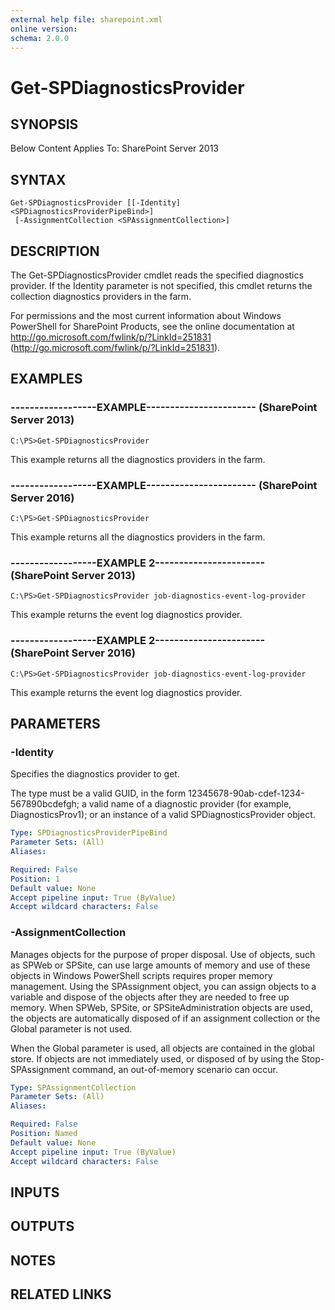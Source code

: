 ```yaml
---
external help file: sharepoint.xml
online version: 
schema: 2.0.0
---
```


# Get-SPDiagnosticsProvider

## SYNOPSIS
Below Content Applies To: SharePoint Server 2013

## SYNTAX

```
Get-SPDiagnosticsProvider [[-Identity] <SPDiagnosticsProviderPipeBind>]
 [-AssignmentCollection <SPAssignmentCollection>]
```

## DESCRIPTION
The Get-SPDiagnosticsProvider cmdlet reads the specified diagnostics provider.
If the Identity parameter is not specified, this cmdlet returns the collection diagnostics providers in the farm.

For permissions and the most current information about Windows PowerShell for SharePoint Products, see the online documentation at http://go.microsoft.com/fwlink/p/?LinkId=251831 (http://go.microsoft.com/fwlink/p/?LinkId=251831).

## EXAMPLES

### ------------------EXAMPLE----------------------- (SharePoint Server 2013)
```
C:\PS>Get-SPDiagnosticsProvider
```

This example returns all the diagnostics providers in the farm.

### ------------------EXAMPLE----------------------- (SharePoint Server 2016)
```
C:\PS>Get-SPDiagnosticsProvider
```

This example returns all the diagnostics providers in the farm.

### ------------------EXAMPLE 2----------------------- (SharePoint Server 2013)
```
C:\PS>Get-SPDiagnosticsProvider job-diagnostics-event-log-provider
```

This example returns the event log diagnostics provider.

### ------------------EXAMPLE 2----------------------- (SharePoint Server 2016)
```
C:\PS>Get-SPDiagnosticsProvider job-diagnostics-event-log-provider
```

This example returns the event log diagnostics provider.

## PARAMETERS

### -Identity
Specifies the diagnostics provider to get.

The type must be a valid GUID, in the form 12345678-90ab-cdef-1234-567890bcdefgh; a valid name of a diagnostic provider (for example, DiagnosticsProv1); or an instance of a valid SPDiagnosticsProvider object.

```yaml
Type: SPDiagnosticsProviderPipeBind
Parameter Sets: (All)
Aliases: 

Required: False
Position: 1
Default value: None
Accept pipeline input: True (ByValue)
Accept wildcard characters: False
```

### -AssignmentCollection
Manages objects for the purpose of proper disposal.
Use of objects, such as SPWeb or SPSite, can use large amounts of memory and use of these objects in Windows PowerShell scripts requires proper memory management.
Using the SPAssignment object, you can assign objects to a variable and dispose of the objects after they are needed to free up memory.
When SPWeb, SPSite, or SPSiteAdministration objects are used, the objects are automatically disposed of if an assignment collection or the Global parameter is not used.

When the Global parameter is used, all objects are contained in the global store.
If objects are not immediately used, or disposed of by using the Stop-SPAssignment command, an out-of-memory scenario can occur.

```yaml
Type: SPAssignmentCollection
Parameter Sets: (All)
Aliases: 

Required: False
Position: Named
Default value: None
Accept pipeline input: True (ByValue)
Accept wildcard characters: False
```

## INPUTS

## OUTPUTS

## NOTES

## RELATED LINKS

